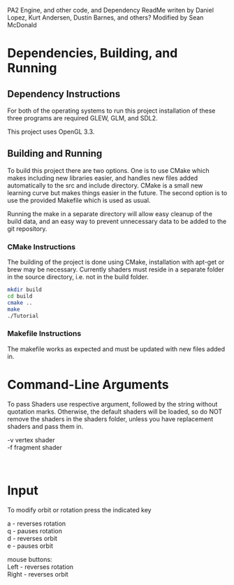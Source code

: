 PA2 Engine, and other code, and Dependency ReadMe writen by Daniel Lopez, Kurt Andersen, Dustin Barnes, and others?
Modified by Sean McDonald

# Dependencies, Building, and Running

## Dependency Instructions

For both of the operating systems to run this project installation of these three programs are required GLEW, GLM, and SDL2.

This project uses OpenGL 3.3.

## Building and Running

To build this project there are two options. One is to use CMake which makes including new libraries easier, and handles new files added automatically to the src and include directory. CMake is a small new learning curve but makes things easier in the future. The second option is to use the provided Makefile which is used as usual.

Running the make in a separate directory will allow easy cleanup of the build data, and an easy way to prevent unnecessary data to be added to the git repository.

### CMake Instructions

The building of the project is done using CMake, installation with apt-get or brew may be necessary. Currently shaders must reside in a separate folder in the source directory, i.e. not in the build folder.

```bash
mkdir build
cd build
cmake ..
make
./Tutorial
```


### Makefile Instructions

The makefile works as expected and must be updated with new files added in.

# Command-Line Arguments

To pass Shaders use respective argument, followed by the string without quotation marks.
Otherwise, the default shaders will be loaded, so do NOT remove the shaders in the shaders folder, unless
you have replacement shaders and pass them in.

-v vertex shader <br />
-f fragment shader <br />
 <br />
 <br />
 
# Input
To modify orbit or rotation press the indicated key

a     - reverses rotation <br />
q     - pauses rotation <br />
d     - reverses orbit <br />
e     - pauses orbit <br />

mouse buttons: <br />
Left  - reverses rotation <br />
Right - reverses orbit <br />
